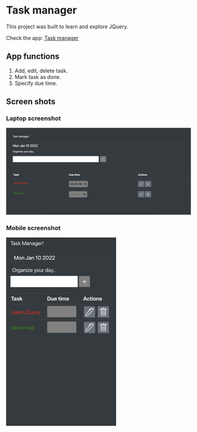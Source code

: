 # Task manager

This project was built to learn and explore JQuery.  

Check the app: [Task manager](https://reem-alrashed.github.io/task-manager/)

## App functions
1. Add, edit, delete task.
2. Mark task as done.
3. Specify due time.


## Screen shots

### Laptop screenshot
![laptop screenshot](docs/laptopsize-screenshot.png)


### Mobile screenshot

<img src="docs/mobilesize-screenshot.jpg" alt="mobile screenshot" width="300"/>

